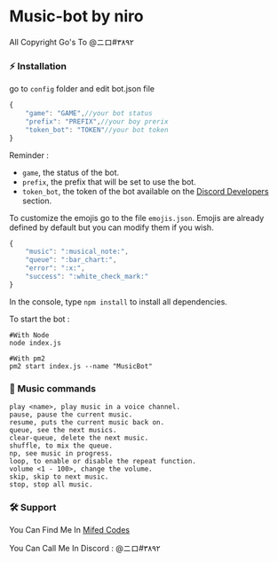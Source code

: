 # Music-bot by niro

All Copyright Go's To @ニロ#٣٨٩٢ 

### ⚡ Installation

go to `config` folder and edit bot.json file

```js
{
    "game": "GAME",//your bot status
    "prefix": "PREFIX",//your boy prerix 
    "token_bot": "TOKEN"//your bot token
}
```

Reminder :

- `game`, the status of the bot.
- `prefix`, the prefix that will be set to use the bot.
- `token_bot`, the token of the bot available on the [Discord Developers](https://discordapp.com/developers/applications) section.

To customize the emojis go to the file `emojis.json`.
Emojis are already defined by default but you can modify them if you wish.

```js
{
    "music": ":musical_note:",
    "queue": ":bar_chart:",
    "error": ":x:",
    "success": ":white_check_mark:"
}
```

In the console, type `npm install` to install all dependencies.

To start the bot :

```
#With Node
node index.js

#With pm2
pm2 start index.js --name "MusicBot"
```

### 🎵 Music commands

```
play <name>, play music in a voice channel.
pause, pause the current music.
resume, puts the current music back on. 
queue, see the next musics.
clear-queue, delete the next music.
shuffle, to mix the queue.
np, see music in progress.
loop, to enable or disable the repeat function.
volume <1 - 100>, change the volume.
skip, skip to next music.
stop, stop all music.

```

### 🛠️ Support

You Can Find Me In [Mifed Codes](https://discord.gg/U2aSYFksYN)

You Can Call Me In Discord : @ニロ#٣٨٩٢ 
